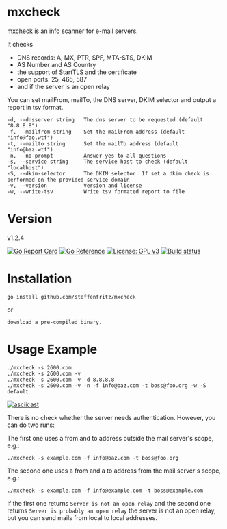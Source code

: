 # mxcheck

mxcheck is an info scanner for e-mail servers.

It checks 
  * DNS records: A, MX, PTR, SPF, MTA-STS, DKIM
  * AS Number and AS Country
  * the support of StartTLS and the certificate
  * open ports: 25, 465, 587
  * and if the server is an open relay

You can set mailFrom, mailTo, the DNS server, DKIM selector and output a report in tsv format.


    -d, --dnsserver string   The dns server to be requested (default "8.8.8.8")
    -f, --mailfrom string    Set the mailFrom address (default "info@foo.wtf")
    -t, --mailto string      Set the mailTo address (default "info@baz.wtf")
    -n, --no-prompt          Answer yes to all questions
    -s, --service string     The service host to check (default "localhost")
    -S, --dkim-selector      The DKIM selector. If set a dkim check is performed on the provided service domain
    -v, --version            Version and license
    -w, --write-tsv          Write tsv formated report to file
    


# Version

v1.2.4

[![Go Report Card](https://goreportcard.com/badge/github.com/steffenfritz/mxcheck)](https://goreportcard.com/report/github.com/steffenfritz/mxcheck) 
[![Go Reference](https://pkg.go.dev/badge/github.com/steffenfritz/mxcheck.svg)](https://pkg.go.dev/github.com/steffenfritz/mxcheck)
[![License: GPL v3](https://img.shields.io/badge/License-GPLv3-blue.svg)](https://www.gnu.org/licenses/gpl-3.0)
[![Build status](https://ci.appveyor.com/api/projects/status/l6d32n4ax02f6ku2?svg=true)](https://ci.appveyor.com/project/steffenfritz/mxcheck)

# Installation

    go install github.com/steffenfritz/mxcheck
    
or

    download a pre-compiled binary.

# Usage Example

    ./mxcheck -s 2600.com
    ./mxcheck -s 2600.com -v
    ./mxcheck -s 2600.com -v -d 8.8.8.8
    ./mxcheck -s 2600.com -v -n -f info@baz.com -t boss@foo.org -w -S default
    
   [![asciicast](https://asciinema.org/a/471229.svg)](https://asciinema.org/a/471229)
    

There is no check whether the server needs authentication. However, you can do two runs:

The first one uses a from and to address outside the mail server's scope, e.g.:

    ./mxcheck -s example.com -f info@baz.com -t boss@foo.org

The second one uses a from and a to address from the mail server's scope, e.g.:

    ./mxcheck -s example.com -f info@example.com -t boss@example.com

If the first one returns ``Server is not an open relay`` and the second one returns `Server is probably an open relay` the server is not an open relay, but you can send mails from local to local addresses.

